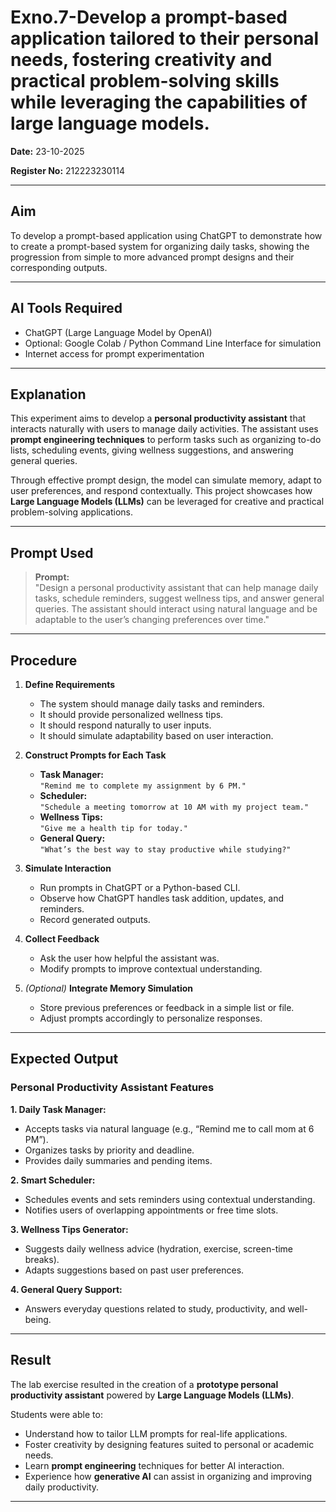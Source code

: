 # Exno.7-Develop a prompt-based application tailored to their personal needs, fostering creativity and practical problem-solving skills while leveraging the capabilities of large language models.

**Date:**  23-10-2025

**Register No:**  212223230114

---

## Aim
To develop a prompt-based application using ChatGPT to demonstrate how to create a prompt-based system for organizing daily tasks, showing the progression from simple to more advanced prompt designs and their corresponding outputs.

---

## AI Tools Required
- ChatGPT (Large Language Model by OpenAI)  
- Optional: Google Colab / Python Command Line Interface for simulation  
- Internet access for prompt experimentation  

---

## Explanation
This experiment aims to develop a **personal productivity assistant** that interacts naturally with users to manage daily activities. The assistant uses **prompt engineering techniques** to perform tasks such as organizing to-do lists, scheduling events, giving wellness suggestions, and answering general queries.

Through effective prompt design, the model can simulate memory, adapt to user preferences, and respond contextually. This project showcases how **Large Language Models (LLMs)** can be leveraged for creative and practical problem-solving applications.

---

## Prompt Used
> **Prompt:**  
> "Design a personal productivity assistant that can help manage daily tasks, schedule reminders, suggest wellness tips, and answer general queries. The assistant should interact using natural language and be adaptable to the user’s changing preferences over time."

---

## Procedure

1. **Define Requirements**
   - The system should manage daily tasks and reminders.  
   - It should provide personalized wellness tips.  
   - It should respond naturally to user inputs.  
   - It should simulate adaptability based on user interaction.  

2. **Construct Prompts for Each Task**
   - **Task Manager:**  
     `"Remind me to complete my assignment by 6 PM."`  
   - **Scheduler:**  
     `"Schedule a meeting tomorrow at 10 AM with my project team."`  
   - **Wellness Tips:**  
     `"Give me a health tip for today."`  
   - **General Query:**  
     `"What’s the best way to stay productive while studying?"`  

3. **Simulate Interaction**
   - Run prompts in ChatGPT or a Python-based CLI.  
   - Observe how ChatGPT handles task addition, updates, and reminders.  
   - Record generated outputs.  

4. **Collect Feedback**
   - Ask the user how helpful the assistant was.  
   - Modify prompts to improve contextual understanding.  

5. *(Optional)* **Integrate Memory Simulation**
   - Store previous preferences or feedback in a simple list or file.  
   - Adjust prompts accordingly to personalize responses.  

---

## Expected Output

### Personal Productivity Assistant Features

**1. Daily Task Manager:**  
- Accepts tasks via natural language (e.g., “Remind me to call mom at 6 PM”).  
- Organizes tasks by priority and deadline.  
- Provides daily summaries and pending items.  

**2. Smart Scheduler:**  
- Schedules events and sets reminders using contextual understanding.  
- Notifies users of overlapping appointments or free time slots.  

**3. Wellness Tips Generator:**  
- Suggests daily wellness advice (hydration, exercise, screen-time breaks).  
- Adapts suggestions based on past user preferences.  

**4. General Query Support:**  
- Answers everyday questions related to study, productivity, and well-being.  

---

## Result
The lab exercise resulted in the creation of a **prototype personal productivity assistant** powered by **Large Language Models (LLMs)**.  

Students were able to:
- Understand how to tailor LLM prompts for real-life applications.  
- Foster creativity by designing features suited to personal or academic needs.  
- Learn **prompt engineering** techniques for better AI interaction.  
- Experience how **generative AI** can assist in organizing and improving daily productivity.  

---
